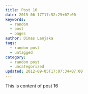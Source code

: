 ```yaml
---
title: Post 16
date: 2015-06-17T17:52:25+07:00
keywords:
  - random
  - post
  - pages
author: Dimas Lanjaka
tags:
  - random post
  - untagged
category:
  - random post
  - uncategorized
updated: 2012-09-05T17:07:34+07:00
---
```

This is content of post 16